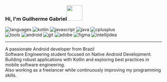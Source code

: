 ### Hi, I'm Guilherme Gabriel<img src="https://em-content.zobj.net/thumbs/120/microsoft-teams/1.0/waving-hand-light-skin-tone_1f44b-1f3fb.png" width="50"/>


![languages](https://img.shields.io/static/v1?label=&message=languages:&color=111&style=flat-square) ![kotlin](https://img.shields.io/static/v1?logo=kotlin&label=&message=kotlin&color=36465D&logoColor=AAA&style=flat-square) ![javascript](https://img.shields.io/static/v1?logo=javascript&label=&message=javascript&color=36465D&logoColor=AAA&style=flat-square) ![java](https://img.shields.io/static/v1?logo=java&label=&message=java&color=36465D&logoColor=AAA&style=flat-square) ![cplusplus](https://img.shields.io/static/v1?logo=cplusplus&label=&message=cpp&color=36465D&logoColor=AAA&style=flat-square)  
![tools](https://img.shields.io/static/v1?label=&message=tools:&color=111&style=flat-square) ![android](https://img.shields.io/static/v1?logo=android&label=&message=android&color=36465D&logoColor=AAA&style=flat-square) ![git](https://img.shields.io/static/v1?logo=git&label=&message=git&color=36465D&logoColor=AAA&style=flat-square) ![adobe](https://img.shields.io/static/v1?logo=adobe&label=&message=adobe&color=36465D&logoColor=AAA&style=flat-square) ![figma](https://img.shields.io/static/v1?logo=figma&label=&message=figma&color=36465D&logoColor=AAA&style=flat-square) ![intellijidea](https://img.shields.io/static/v1?logo=intellijidea&label=&message=intellij&color=36465D&logoColor=AAA&style=flat-square)

---
A passionate Android developer from Brazil  
Software Engineering student focused on Native Android Development. Building robust applications with Kotlin and exploring best practices in mobile software engineering.  
Also working as a freelancer while continuously improving my programming skills.

